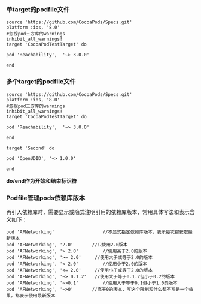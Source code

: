 ### 单target的podfile文件

```
source 'https://github.com/CocoaPods/Specs.git'
platform :ios, '8.0'
#忽视pod三方库的warnings
inhibit_all_warnings!
target 'CocoaPodTestTarget' do

pod 'Reachability',  '~> 3.0.0'

end
```

###  多个target的podfile文件

```
source 'https://github.com/CocoaPods/Specs.git'
platform :ios, '8.0'
#忽视pod三方库的warnings
inhibit_all_warnings!
target 'CocoaPodTestTarget' do

pod 'Reachability',  '~> 3.0.0'

end

target 'Second' do

pod 'OpenUDID', '~> 1.0.0'

end
```

**do/end作为开始和结束标识符**

### Podfile管理pods依赖库版本

再引入依赖库时，需要显示或隐式注明引用的依赖库版本，常用具体写法和表示含义如下：

```
pod 'AFNetworking'      			//不显式指定依赖库版本，表示每次都获取最新版本
pod 'AFNetworking', '2.0'     	//只使用2.0版本
pod 'AFNetworking', '> 2.0'     	//使用高于2.0的版本
pod 'AFNetworking', '>= 2.0'     //使用大于或等于2.0的版本
pod 'AFNetworking', '< 2.0'     	//使用小于2.0的版本
pod 'AFNetworking', '<= 2.0'     //使用小于或等于2.0的版本
pod 'AFNetworking', '~> 0.1.2'   //使用大于等于0.1.2但小于0.2的版本
pod 'AFNetworking', '~>0.1'     	//使用大于等于0.1但小于1.0的版本
pod 'AFNetworking', '~>0'     	//高于0的版本，写这个限制和什么都不写是一个效果，都表示使用最新版本
```

